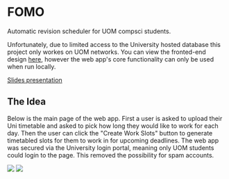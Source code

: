 # FOMO
Automatic revision scheduler for UOM compsci students.

Unfortunately, due to limited access to the University hosted database this project only workes on UOM networks. You can view the fronted-end design [here](https://uom-fomo.netlify.app/), however the web app's core functionality can only be used when run locally.

[Slides presentation](https://docs.google.com/presentation/d/1rpAmsmHv7U4AIyzVypDGQlcEzZpw2bW6YSVPqT7NSrw/edit?usp=sharing)

## The Idea
Below is the main page of the web app. First a user is asked to upload their Uni timetable and asked to pick how long they would like to work for each day. Then the user can click the "Create Work Slots" button to generate timetabled slots for them to work in for upcoming deadlines. The web app was secured via the University login portal, meaning only UOM students could login to the page. This removed the possibility for spam accounts.

**![](https://lh6.googleusercontent.com/OFwfMWGHq-HIyvWGzXtQskDWCcxd7pId-8aAa8eflApTFe2SaPoEQg06BJvEBdgPfIgJ6-nYHJYqsUQxZPVk0-2IrK82V6mp3TwNjE_pwuyC8kp4VwP_0Zzn565v8QYFl9UVx8IAklodmWF7Nd_APWgPyvPhnYcNSha2Fs_u81OQoG0qcjVWHYJNb_lU)**
**![](https://lh5.googleusercontent.com/d7mo7mb6K245N788QOkSyOGHF2_5PMgTRb_WG79PML8F1ETxiaONGISEiz9xOQlfqDjF1Bc6HXSzjeyhdn0SghPLIKmfdi5qhVwyJya02N5USCmq3C7Gd3OvLL59zytKUB8wSTPu2vys-c2d27WufDjUKcQtMtTIp3JmoyAdIsnW8ZovUmHjJSoznp6W)**
